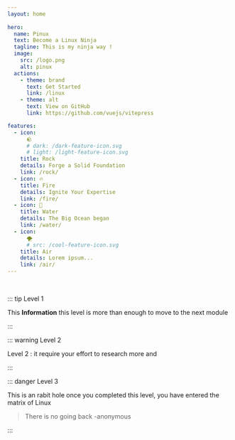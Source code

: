 ```yaml
---
layout: home
 
hero:
  name: Pinux
  text: Become a Linux Ninja
  tagline: This is my ninja way !
  image:
    src: /logo.png
    alt: pinux
  actions:
    - theme: brand
      text: Get Started
      link: /linux
    - theme: alt
      text: View on GitHub
      link: https://github.com/vuejs/vitepress

features:
  - icon:
      🪨
      # dark: /dark-feature-icon.svg
      # light: /light-feature-icon.svg
    title: Rock
    details: Forge a Solid Foundation 
    link: /rock/
  - icon: 🔥
    title: Fire
    details: Ignite Your Expertise
    link: /fire/
  - icon: 🌊
    title: Water
    details: The Big Ocean began
    link: /water/
  - icon:
      🌪️
      # src: /cool-feature-icon.svg
    title: Air
    details: Lorem ipsum...
    link: /air/
---
```


<br/>

::: tip Level 1

This **Information** this level is more than enough to move to the next module

:::

::: warning Level 2

Level 2 : it require your effort to research more and

:::

::: danger Level 3

This is an rabit hole once you completed this level, you have entered the matrix of Linux

> There is no going back -anonymous

:::


<div class='e'></div>
